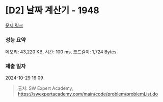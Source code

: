 # [D2] 날짜 계산기 - 1948 

[문제 링크](https://swexpertacademy.com/main/code/problem/problemDetail.do?contestProbId=AV5PnnU6AOsDFAUq) 

### 성능 요약

메모리: 43,220 KB, 시간: 100 ms, 코드길이: 1,724 Bytes

### 제출 일자

2024-10-29 16:09



> 출처: SW Expert Academy, https://swexpertacademy.com/main/code/problem/problemList.do